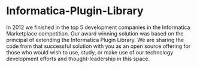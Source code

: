 Informatica-Plugin-Library
==========================

In 2012 we finished in the top 5 development companies in the Informatica Marketplace competition.  Our award winning solution was based on the principal of extending the Informatica Plugin Library.  We are sharing the code from that successful solution with you as an open source offering for those who would wish to use, study, or make use of our technology development efforts and thought-leadership in this space.
